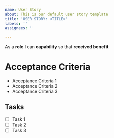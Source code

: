 ```yaml
---
name: User Story
about: This is our default user story template
title: 'USER STORY: <TITLE>'
labels: ''
assignees: ''

---
```


As a **role** I can **capability** so that **received benefit**

# Acceptance Criteria
* Acceptance Criteria 1
* Acceptance Criteria 2
* Acceptance Criteria 3

## Tasks
- [ ] Task 1
- [ ] Task 2
- [ ] Task 3
